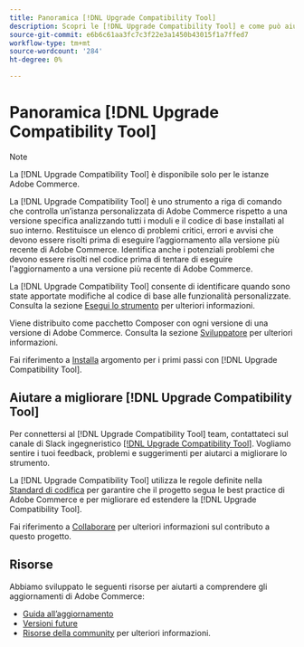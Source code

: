 ```yaml
---
title: Panoramica [!DNL Upgrade Compatibility Tool]
description: Scopri le [!DNL Upgrade Compatibility Tool] e come può aiutarti con il tuo progetto Adobe Commerce.
source-git-commit: e6b6c61aa3fc7c3f22e3a1450b43015f1a7ffed7
workflow-type: tm+mt
source-wordcount: '284'
ht-degree: 0%

---
```



# Panoramica [!DNL Upgrade Compatibility Tool]

>[!NOTE]
>
>La [!DNL Upgrade Compatibility Tool] è disponibile solo per le istanze Adobe Commerce.

La [!DNL Upgrade Compatibility Tool] è uno strumento a riga di comando che controlla un’istanza personalizzata di Adobe Commerce rispetto a una versione specifica analizzando tutti i moduli e il codice di base installati al suo interno. Restituisce un elenco di problemi critici, errori e avvisi che devono essere risolti prima di eseguire l’aggiornamento alla versione più recente di Adobe Commerce. Identifica anche i potenziali problemi che devono essere risolti nel codice prima di tentare di eseguire l&#39;aggiornamento a una versione più recente di Adobe Commerce.

La [!DNL Upgrade Compatibility Tool] consente di identificare quando sono state apportate modifiche al codice di base alle funzionalità personalizzate. Consulta la sezione [Esegui lo strumento](../upgrade-compatibility-tool/run.md) per ulteriori informazioni.

Viene distribuito come pacchetto Composer con ogni versione di una versione di Adobe Commerce. Consulta la sezione [Sviluppatore](../upgrade-compatibility-tool/developer.md) per ulteriori informazioni.

Fai riferimento a [Installa](../upgrade-compatibility-tool/install.md) argomento per i primi passi con [!DNL Upgrade Compatibility Tool].

## Aiutare a migliorare [!DNL Upgrade Compatibility Tool]

Per connettersi al [!DNL Upgrade Compatibility Tool] team, contattateci sul canale di Slack ingegneristico [[!DNL Upgrade Compatibility Tool]](https://magentocommeng.slack.com/archives/C019Y143U9F). Vogliamo sentire i tuoi feedback, problemi e suggerimenti per aiutarci a migliorare lo strumento.

La [!DNL Upgrade Compatibility Tool] utilizza le regole definite nella [Standard di codifica](https://devdocs.magento.com/guides/v2.4/coding-standards/bk-coding-standards.html) per garantire che il progetto segua le best practice di Adobe Commerce e per migliorare ed estendere la [!DNL Upgrade Compatibility Tool].

Fai riferimento a [Collaborare](https://devdocs.magento.com/guides/v2.4/coding-standards/contributing.html)  per ulteriori informazioni sul contributo a questo progetto.

## Risorse

Abbiamo sviluppato le seguenti risorse per aiutarti a comprendere gli aggiornamenti di Adobe Commerce:

- [Guida all’aggiornamento](https://experienceleague.adobe.com/docs/commerce-operations/upgrade-guide/overview.html)
- [Versioni future](https://devdocs.magento.com/release/)
- [Risorse della community](https://devdocs.magento.com/community/resources/resources.html) per ulteriori informazioni.
